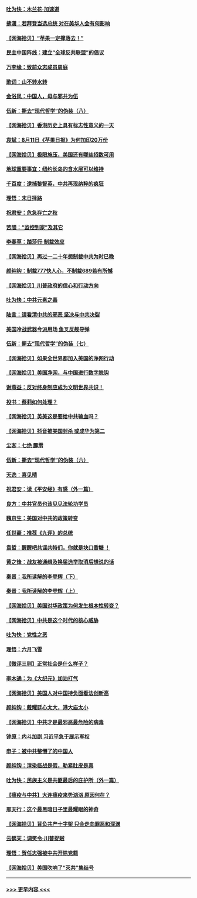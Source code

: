 #### [吐为快：木兰花‧加速道](../pages/nsc993/n12327366.md?t=08140102) 
#### [拂潇：若拜登当选总统 对在美华人会有何影响](../pages/nsc993/n12295996.md?t=08140102) 
#### [【网海拾贝】“苹果一定撑落去！”](../pages/nsc993/n12326784.md?t=08140102) 
#### [民主中国阵线：建立“全球反共联盟”的倡议](../pages/nsc993/n12324177.md?t=08140102) 
#### [万李缘：致前众志成员周庭](../pages/nsc993/n12324635.md?t=08140102) 
#### [歌词：山不转水转](../pages/nsc993/n12324599.md?t=08140102) 
#### [金浴凤：中国人，毋与邪共为伍](../pages/nsc993/n12324257.md?t=08140102) 
#### [伍新：撕去“现代哲学”的伪装（八）](../pages/nsc993/n12324188.md?t=08140102) 
#### [【网海拾贝】香港历史上具有标志性意义的一天](../pages/nsc993/n12324021.md?t=08140102) 
#### [袁斌：8月11日《苹果日报》为何加印20万份](../pages/nsc993/n12323955.md?t=08140102) 
#### [【网海拾贝】极限施压，美国还有哪些招数可用](../pages/nsc993/n12322512.md?t=08140102) 
#### [地球重要事宜：纽约长岛的含水层可以维持](../pages/nsc993/n12321844.md?t=08140102) 
#### [千百度：逮捕黎智英，中共再现纳粹的疯狂](../pages/nsc993/n12321777.md?t=08140102) 
#### [理悟：末日择路](../pages/nsc993/n12320812.md?t=08140102) 
#### [祝君安：危急存亡之秋](../pages/nsc993/n12320795.md?t=08140102) 
#### [苦胆：“监控到家”及其它](../pages/nsc993/n12320751.md?t=08140102) 
#### [李春草：踏莎行·制裁效应](../pages/nsc993/n12318290.md?t=08140102) 
#### [【网海拾贝】再过一二十年想制裁中共为时已晚](../pages/nsc993/n12318195.md?t=08140102) 
#### [颜纯钩：制裁777快人心，不制裁689若有所憾](../pages/nsc993/n12316912.md?t=08140102) 
#### [【网海拾贝】川普政府的信心和行动方向](../pages/nsc993/n12316673.md?t=08140102) 
#### [吐为快：中共元素之毒](../pages/nsc993/n12316547.md?t=08140102) 
#### [陆言：请看清中共的邪恶 坚决与中共决裂](../pages/nsc993/n12315784.md?t=08140102) 
#### [美国冷战武器今派用场 鱼叉反舰导弹](../pages/nsc993/n12316258.md?t=08140102) 
#### [伍新：撕去“现代哲学”的伪装（七）](../pages/nsc993/n12315846.md?t=08140102) 
#### [【网海拾贝】如果全世界都加入美国的净网行动](../pages/nsc993/n12315588.md?t=08140102) 
#### [【网海拾贝】美国净网，与中国进行数字脱钩](../pages/nsc993/n12312813.md?t=08140102) 
#### [谢燕益：反对终身制应成为文明世界共识！](../pages/nsc993/n12310465.md?t=08140102) 
#### [投书：蔡莉如何处理？](../pages/nsc993/n12310224.md?t=08140102) 
#### [【网海拾贝】英美这是要给中共输血吗？](../pages/nsc993/n12307646.md?t=08140102) 
#### [【网海拾贝】抖音被美国封杀 或成华为第二](../pages/nsc993/n12305277.md?t=08140102) 
#### [尘客：七绝 霹雳](../pages/nsc993/n12304053.md?t=08140102) 
#### [伍新：撕去“现代哲学”的伪装（六）](../pages/nsc993/n12303243.md?t=08140102) 
#### [天逸：喜见晴](../pages/nsc993/n12303226.md?t=08140102) 
#### [祝君安：读《平安经》有感（外一篇）](../pages/nsc993/n12303170.md?t=08140102) 
#### [良方：中共官员也该见见法轮功学员](../pages/nsc993/n12302985.md?t=08140102) 
#### [魏京生：美国对中共的政策转变](../pages/nsc993/n12302929.md?t=08140102) 
#### [任世豪：推荐《九评》的总统](../pages/nsc993/n12302838.md?t=08140102) 
#### [袁哲：醒醒吧共谍共特们，你就是块口香糖 ！](../pages/nsc993/n12302678.md?t=08140102) 
#### [黄之锋：战友被通缉及换届选举取消后想说的话](../pages/nsc993/n12302681.md?t=08140102) 
#### [秦晋：我所读解的李登辉（下）](../pages/nsc993/n12302171.md?t=08140102) 
#### [秦晋：我所读解的李登辉（上）](../pages/nsc993/n12301979.md?t=08140102) 
#### [【网海拾贝】美国对华政策为何发生根本性转变？](../pages/nsc993/n12302091.md?t=08140102) 
#### [【网海拾贝】中共是这个时代的核心威胁](../pages/nsc993/n12300541.md?t=08140102) 
#### [吐为快：党性之恶](../pages/nsc993/n12300263.md?t=08140102) 
#### [理悟：六月飞雪](../pages/nsc993/n12300243.md?t=08140102) 
#### [【微评三则】正常社会是什么样子？](../pages/nsc993/n12300228.md?t=08140102) 
#### [李木通：为《大纪元》加油打气](../pages/nsc993/n12280363.md?t=08140102) 
#### [【网海拾贝】美国人对中国持负面看法创新高](../pages/nsc993/n12298720.md?t=08140102) 
#### [颜纯钩：戴耀廷心太大，港大庙太小](../pages/nsc993/n12297682.md?t=08140102) 
#### [【网海拾贝】中共才是最邪恶最危险的病毒](../pages/nsc993/n12296470.md?t=08140102) 
#### [钟原：内斗加剧 习近平急于展示军权](../pages/nsc993/n12292544.md?t=08140102) 
#### [申子：被中共整懵了的中国人](../pages/nsc993/n12291389.md?t=08140102) 
#### [颜纯钩：渲染临战是假，勒紧肚皮是真](../pages/nsc993/n12290945.md?t=08140102) 
#### [吐为快：民族主义是共匪最后的庇护所（外一篇）](../pages/nsc993/n12290887.md?t=08140102) 
#### [【瘟疫与中共】大连瘟疫来势汹汹 原因何在？](../pages/nsc993/n12287474.md?t=08140102) 
#### [邢天行：这个最黑暗日子里最耀眼的神奇](../pages/nsc993/n12289882.md?t=08140102) 
#### [【网海拾贝】背负共产十字架 只会走向罪恶和深渊](../pages/nsc993/n12288290.md?t=08140102) 
#### [云鹤天：调笑令·川普捉贼](../pages/nsc993/n12285672.md?t=08140102) 
#### [理悟：贺任志强被中共开除党籍](../pages/nsc993/n12285597.md?t=08140102) 
#### [【网海拾贝】美国吹响了“灭共”集结号](../pages/nsc993/n12284522.md?t=08140102) 

----
#### [ >>> 更早内容 <<< ](../indexes/nsc993-earlier.md)
